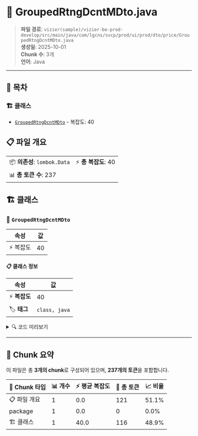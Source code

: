 # 📄 GroupedRtngDcntMDto.java

> **파일 경로**: `vizier(sample)/vizier-be-prod-develop/src/main/java/com/lgcns/svcp/prod/ui/prod/dto/price/GroupedRtngDcntMDto.java`  
> **생성일**: 2025-10-01  
> **Chunk 수**: 3개  
> **언어**: Java
---

## 📑 목차

### 🏗️ 클래스
- [`GroupedRtngDcntMDto`](#class-groupedrtngdcntmdto) - 복잡도: 40

## 📋 파일 개요

| | |
|--|--|
| 📦 **의존성**: `lombok.Data` | ⚡ **총 복잡도**: 40 |
| 📊 **총 토큰 수**: 237 |  |



## 🏗️ 클래스

### <a id="class-groupedrtngdcntmdto"></a>🎯 `GroupedRtngDcntMDto`

| 속성 | 값 |
|------|----|
| ⚡ 복잡도 | 40 |



#### 📋 클래스 정보

| 속성 | 값 |
|------|----|
| ⚡ **복잡도** | 40 || 📍 **라인 범위** | 6-6 |
| 🏷️ **태그** | `class, java` |

<details>
<summary>🔍 코드 미리보기</summary>

```java
public class GroupedRtngDcntMDto {
	public GroupedRtngDcntMDto(RtngDcntMDto rtngDcntMDto) {
		this.generalDetails = new GeneralDetailFields(rtngDcntMDto);
		this.additionalParams = new AdditionalParamFields(rtngDcntMDto);
	}
	private GeneralDetailFields generalDetails;

	@Data
	public static class GeneralDetailFields {
		private String type;
		private String rtngDcntCd;
		private String rtngDcntNm;
		private String ratDivsCd;
		private String rtngDcntRatAplyUval;
		private String rtngDcntRat;
		private String prty;
		private String valdStrtDtm;
		private String valdEndDtm;

		public GeneralDetailFields (RtngDcntMDto rtngDcntMDto) {
			this.type = rtngDcntMDto.getType();
			this.rtngDcntCd = rtngDcntMDto.getRtngDcntCd();
			this.rtngDcntNm = rtngDcntMDto.getRtngDcntNm();
			this.ratDivsCd =...
```

**Chunk 정보**
- 🆔 **ID**: `a6327f0c16e5`
- 📍 **라인**: 6-6
- 📊 **토큰**: 116
- 🏷️ **태그**: `class, java`

</details>

---





## 🧩 Chunk 요약

이 파일은 총 **3개의 chunk**로 구성되어 있으며, **237개의 토큰**을 포함합니다.

| 🧩 Chunk 타입 | 📊 개수 | ⚡ 평균 복잡도 | 📝 총 토큰 | 📈 비율 |
|---------------|--------|-------------|----------|--------|
| 📋 파일 개요 | 1 | 0.0 | 121 | 51.1% |
| package | 1 | 0.0 | 0 | 0.0% |
| 🏗️ 클래스 | 1 | 40.0 | 116 | 48.9% |

